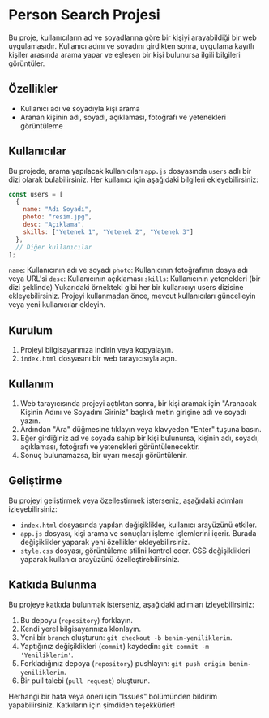 # Person Search Projesi

Bu proje, kullanıcıların ad ve soyadlarına göre bir kişiyi arayabildiği bir web uygulamasıdır. Kullanıcı adını ve soyadını girdikten sonra, uygulama kayıtlı kişiler arasında arama yapar ve eşleşen bir kişi bulunursa ilgili bilgileri görüntüler.

## Özellikler

- Kullanıcı adı ve soyadıyla kişi arama
- Aranan kişinin adı, soyadı, açıklaması, fotoğrafı ve yetenekleri görüntüleme

## Kullanıcılar

Bu projede, arama yapılacak kullanıcıları `app.js` dosyasında `users` adlı bir dizi olarak bulabilirsiniz. Her kullanıcı için aşağıdaki bilgileri ekleyebilirsiniz:

```javascript
const users = [
  {
    name: "Adı Soyadı",
    photo: "resim.jpg",
    desc: "Açıklama",
    skills: ["Yetenek 1", "Yetenek 2", "Yetenek 3"]
  },
  // Diğer kullanıcılar
]; 
```

`name`: Kullanıcının adı ve soyadı
`photo`: Kullanıcının fotoğrafının dosya adı veya URL'si
`desc`: Kullanıcının açıklaması
`skills`: Kullanıcının yetenekleri (bir dizi şeklinde)
Yukarıdaki örnekteki gibi her bir kullanıcıyı users dizisine ekleyebilirsiniz. Projeyi kullanmadan önce, mevcut kullanıcıları güncelleyin veya yeni kullanıcılar ekleyin.

## Kurulum

1. Projeyi bilgisayarınıza indirin veya kopyalayın.
2. `index.html` dosyasını bir web tarayıcısıyla açın.

## Kullanım

1. Web tarayıcısında projeyi açtıktan sonra, bir kişi aramak için "Aranacak Kişinin Adını ve Soyadını Giriniz" başlıklı metin girişine adı ve soyadı yazın.
2. Ardından "Ara" düğmesine tıklayın veya klavyeden "Enter" tuşuna basın.
3. Eğer girdiğiniz ad ve soyada sahip bir kişi bulunursa, kişinin adı, soyadı, açıklaması, fotoğrafı ve yetenekleri görüntülenecektir.
4. Sonuç bulunamazsa, bir uyarı mesajı görüntülenir.

## Geliştirme

Bu projeyi geliştirmek veya özelleştirmek isterseniz, aşağıdaki adımları izleyebilirsiniz:

- `index.html` dosyasında yapılan değişiklikler, kullanıcı arayüzünü etkiler.
- `app.js` dosyası, kişi arama ve sonuçları işleme işlemlerini içerir. Burada değişiklikler yaparak yeni özellikler ekleyebilirsiniz.
- `style.css` dosyası, görüntüleme stilini kontrol eder. CSS değişiklikleri yaparak kullanıcı arayüzünü özelleştirebilirsiniz.

## Katkıda Bulunma

Bu projeye katkıda bulunmak isterseniz, aşağıdaki adımları izleyebilirsiniz:

1. Bu depoyu (`repository`) forklayın.
2. Kendi yerel bilgisayarınıza klonlayın.
3. Yeni bir `branch` oluşturun: `git checkout -b benim-yeniliklerim`.
4. Yaptığınız değişiklikleri (`commit`) kaydedin: `git commit -m 'Yeniliklerim'`.
5. Forkladığınız depoya (`repository`) pushlayın: `git push origin benim-yeniliklerim`.
6. Bir pull talebi (`pull request`) oluşturun.

Herhangi bir hata veya öneri için "Issues" bölümünden bildirim yapabilirsiniz. Katkıların için şimdiden teşekkürler!
